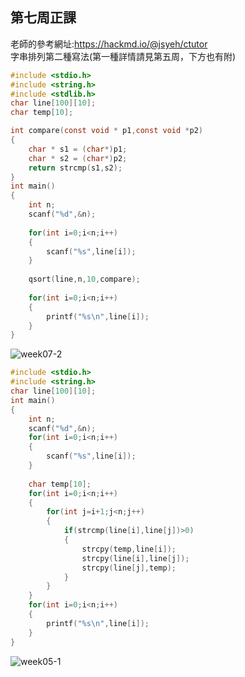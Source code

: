 ## 第七周正課


老師的參考網址:https://hackmd.io/@jsyeh/ctutor  
字串排列第二種寫法(第一種詳情請見第五周，下方也有附)
```c
#include <stdio.h>
#include <string.h>
#include <stdlib.h>
char line[100][10];
char temp[10];

int compare(const void * p1,const void *p2)
{
	char * s1 = (char*)p1;
	char * s2 = (char*)p2;
	return strcmp(s1,s2);
}
int main()
{
	int n;
	scanf("%d",&n);
	
	for(int i=0;i<n;i++)
	{
		scanf("%s",line[i]);
	}
	
	qsort(line,n,10,compare);
	
	for(int i=0;i<n;i++)
	{
		printf("%s\n",line[i]);
	}
}
```
![week07-2](https://user-images.githubusercontent.com/71545492/114123065-24c9a800-9924-11eb-9018-9c6b332fbd9c.png)


```c
#include <stdio.h>
#include <string.h>
char line[100][10];
int main()
{
	int n;
	scanf("%d",&n);
	for(int i=0;i<n;i++)
	{
		scanf("%s",line[i]);
	}
	
	char temp[10];
	for(int i=0;i<n;i++)
	{
		for(int j=i+1;j<n;j++)
		{
			if(strcmp(line[i],line[j])>0)
			{
				strcpy(temp,line[i]);
				strcpy(line[i],line[j]);
				strcpy(line[j],temp);
			}
		}
	}
	for(int i=0;i<n;i++)
	{
		printf("%s\n",line[i]);
	}
} 
```
![week05-1](https://user-images.githubusercontent.com/71545492/114123213-72deab80-9924-11eb-9b47-171231429ab6.png)
